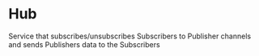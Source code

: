 # Hub

Service that subscribes/unsubscribes Subscribers to Publisher channels and sends Publishers data to the Subscribers

